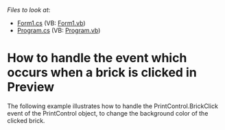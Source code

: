 <!-- default file list -->
*Files to look at*:

* [Form1.cs](./CS/Form1.cs) (VB: [Form1.vb](./VB/Form1.vb))
* [Program.cs](./CS/Program.cs) (VB: [Program.vb](./VB/Program.vb))
<!-- default file list end -->
# How to handle the event which occurs when a brick is clicked in Preview


<p>The following example illustrates how to handle the PrintControl.BrickClick event of the PrintControl object, to change the background color of the clicked brick.</p>

<br/>


